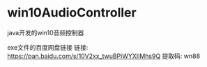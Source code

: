 # win10AudioController
java开发的win10音频控制器

exe文件的百度网盘链接
链接: https://pan.baidu.com/s/10V2xx_twuBPiWYXIlMhs9Q 提取码: wn88
